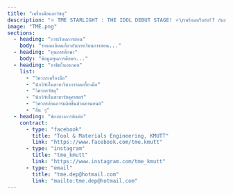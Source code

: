 ```yaml
---
title: "เครื่องมือและวัสดุ"
description: "⭐️ TME STARLIGHT : THE IDOL DEBUT STAGE! ⭐️\nพร้อมหรือยัง!? กับการเดบิวต์ครั้งแรกของเหล่า TME Trainees มินิคอนเสิร์ตสุดเก๋ ที่มาพร้อม 2 stage พิเศษ จากภาควิศวกรรมเครื่องมือและวัสดุ ⚙️ ที่จะทำให้ทุกคนได้รับประสบการณ์ดี ๆ กลับไปแน่นนอน\nแล้วมาเจอกันในงาน KMUTT Engineering Open House 2025 !\n⸻\n“Every stage lights up with your cheers, every moment shines with our music… together we are the Starlight Concert.” 🌟🎤\n⸻"
image: "TME.png"
sections:
  - heading: "การเรียนการสอน"
    body: "รายละเอียดเกี่ยวกับการเรียนการสอน..."
  - heading: "ทุนการศึกษา"
    body: "ข้อมูลทุนการศึกษา..."
  - heading: "อาชีพในอนาคต"
    list:
      - "วิศวกรเครื่องมือ"
      - "นักวิจัยในสาขาวิศวกรรมเครื่องมือ"
      - "วิศวกรวัสดุ"
      - "นักวิจัยในสาขาวัสดุศาสตร์"
      - "วิศวกรด้านการผลิตชิ้นส่วนยานยนต์"
      - "อื่น ๆ"
  - heading: "ช่องทางการติดต่อ"
    contract:
      - type: "facebook"
        title: "Tool & Materials Engineering, KMUTT"
        link: "https://www.facebook.com/tme.kmutt"
      - type: "instagram"
        title: "tme_kmutt"
        link: "https://www.instagram.com/tme_kmutt"
      - type: "email"
        title: "tme.dep@hotmail.com"
        link: "mailto:tme.dep@hotmail.com"
---
```

